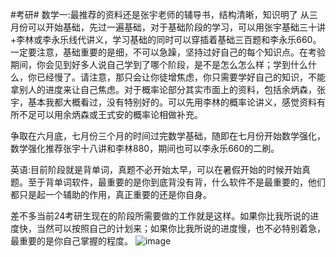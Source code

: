 #考研# 数学一:最推荐的资料还是张宇老师的辅导书，结构清晰，知识明了
从三月份可以开始基础，先过一遍基础，对于基础阶段的学习，可以用张宇基础三十讲+李林或李永乐线代讲义，学习基础的同时可以穿插着基础三百题和李永乐660。一定要注意，基础重要的是细，不可以急躁，坚持过好自己的每个知识点。在考验期间，你会见到好多人说自己学到了哪个阶段，是不是怎么怎么样；学到什么什么，你已经慢了。请注意，那只会让你徒增焦虑，你只需要学好自己的知识，不能拿别人的进度来让自己焦虑。对于概率论部分其实市面上的资料，包括余炳森，张宇，基本我都大概看过，没有特别好的。可以先用李林的概率论讲义，感觉资料有所不足可以用余炳森或王式安的概率论相做补充。

争取在六月底，七月份三个月的时间过完数学基础，随即在七月份开始数学强化，数学强化推荐张宇十八讲和李林880，期间也可以李永乐660的二刷。

英语:目前阶段就是背单词，真题不必开始太早，可以在暑假开始的时候开始真题。至于背单词软件，最重要的是你到底背没有背，什么软件不是最重要的，他们都只是起一个辅助的作用，真正重要的还是你自身。

差不多当前24考研生现在的阶段所需要做的工作就是这样。如果你比我所说的进度快，当然可以按照自己的计划来；如果你比我所说的进度慢，也不必特别着急，最重要的是你自己掌握的程度。
![image](https://user-images.githubusercontent.com/92212984/230592065-c5307b43-6d4e-4880-8c48-06dfe7c29ee6.png)

